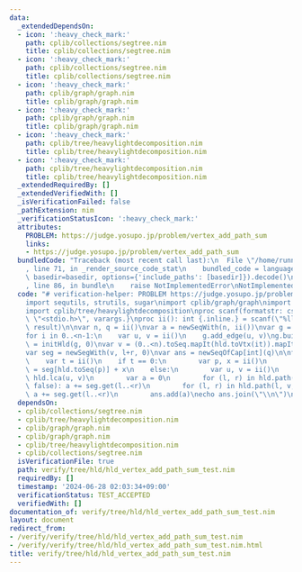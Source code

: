 ```yaml
---
data:
  _extendedDependsOn:
  - icon: ':heavy_check_mark:'
    path: cplib/collections/segtree.nim
    title: cplib/collections/segtree.nim
  - icon: ':heavy_check_mark:'
    path: cplib/collections/segtree.nim
    title: cplib/collections/segtree.nim
  - icon: ':heavy_check_mark:'
    path: cplib/graph/graph.nim
    title: cplib/graph/graph.nim
  - icon: ':heavy_check_mark:'
    path: cplib/graph/graph.nim
    title: cplib/graph/graph.nim
  - icon: ':heavy_check_mark:'
    path: cplib/tree/heavylightdecomposition.nim
    title: cplib/tree/heavylightdecomposition.nim
  - icon: ':heavy_check_mark:'
    path: cplib/tree/heavylightdecomposition.nim
    title: cplib/tree/heavylightdecomposition.nim
  _extendedRequiredBy: []
  _extendedVerifiedWith: []
  _isVerificationFailed: false
  _pathExtension: nim
  _verificationStatusIcon: ':heavy_check_mark:'
  attributes:
    PROBLEM: https://judge.yosupo.jp/problem/vertex_add_path_sum
    links:
    - https://judge.yosupo.jp/problem/vertex_add_path_sum
  bundledCode: "Traceback (most recent call last):\n  File \"/home/runner/.local/lib/python3.10/site-packages/onlinejudge_verify/documentation/build.py\"\
    , line 71, in _render_source_code_stat\n    bundled_code = language.bundle(stat.path,\
    \ basedir=basedir, options={'include_paths': [basedir]}).decode()\n  File \"/home/runner/.local/lib/python3.10/site-packages/onlinejudge_verify/languages/nim.py\"\
    , line 86, in bundle\n    raise NotImplementedError\nNotImplementedError\n"
  code: "# verification-helper: PROBLEM https://judge.yosupo.jp/problem/vertex_add_path_sum\n\
    import sequtils, strutils, sugar\nimport cplib/graph/graph\nimport cplib/collections/segtree\n\
    import cplib/tree/heavylightdecomposition\nproc scanf(formatstr: cstring){.header:\
    \ \"<stdio.h>\", varargs.}\nproc ii(): int {.inline.} = scanf(\"%lld\\n\", addr\
    \ result)\n\nvar n, q = ii()\nvar a = newSeqWith(n, ii())\nvar g = initUnWeightedUnDirectedStaticGraph(n)\n\
    for i in 0..<n-1:\n    var u, v = ii()\n    g.add_edge(u, v)\ng.build\n\nvar hld\
    \ = initHld(g, 0)\nvar v = (0..<n).toSeq.mapIt(hld.toVtx(it)).mapIt(a[it])\n\n\
    var seg = newSegWith(v, l+r, 0)\nvar ans = newSeqOfCap[int](q)\n\nfor i in 0..<q:\n\
    \    var t = ii()\n    if t == 0:\n        var p, x = ii()\n        seg[hld.toSeq(p)]\
    \ = seg[hld.toSeq(p)] + x\n    else:\n        var u, v = ii()\n        var l =\
    \ hld.lca(u, v)\n        var a = 0\n        for (l, r) in hld.path(l, u, true,\
    \ false): a += seg.get(l..<r)\n        for (l, r) in hld.path(l, v, false, false):\
    \ a += seg.get(l..<r)\n        ans.add(a)\necho ans.join(\"\\n\")\n"
  dependsOn:
  - cplib/collections/segtree.nim
  - cplib/tree/heavylightdecomposition.nim
  - cplib/graph/graph.nim
  - cplib/graph/graph.nim
  - cplib/tree/heavylightdecomposition.nim
  - cplib/collections/segtree.nim
  isVerificationFile: true
  path: verify/tree/hld/hld_vertex_add_path_sum_test.nim
  requiredBy: []
  timestamp: '2024-06-28 02:03:34+09:00'
  verificationStatus: TEST_ACCEPTED
  verifiedWith: []
documentation_of: verify/tree/hld/hld_vertex_add_path_sum_test.nim
layout: document
redirect_from:
- /verify/verify/tree/hld/hld_vertex_add_path_sum_test.nim
- /verify/verify/tree/hld/hld_vertex_add_path_sum_test.nim.html
title: verify/tree/hld/hld_vertex_add_path_sum_test.nim
---
```

